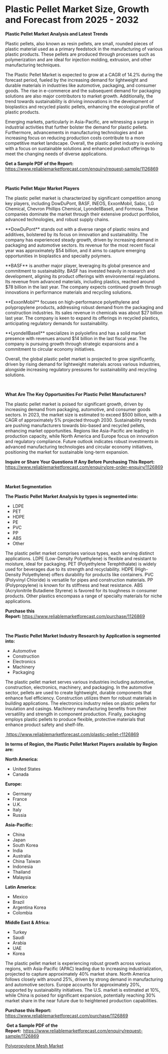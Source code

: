 <p><h1>Plastic Pellet Market Size, Growth and Forecast from 2025 - 2032</h1></p><p><strong>Plastic Pellet Market Analysis and Latest Trends</strong></p>
<p><p>Plastic pellets, also known as resin pellets, are small, rounded pieces of plastic material used as a primary feedstock in the manufacturing of various plastic products. These pellets are produced through processes such as polymerization and are ideal for injection molding, extrusion, and other manufacturing techniques. </p><p>The Plastic Pellet Market is expected to grow at a CAGR of 14.2% during the forecast period, fueled by the increasing demand for lightweight and durable materials in industries like automotive, packaging, and consumer goods. The rise in e-commerce and the subsequent demand for packaging solutions are also major contributors to market growth. Additionally, the trend towards sustainability is driving innovations in the development of bioplastics and recycled plastic pellets, enhancing the ecological profile of plastic products.</p><p>Emerging markets, particularly in Asia-Pacific, are witnessing a surge in industrial activities that further bolster the demand for plastic pellets. Furthermore, advancements in manufacturing technologies and an increasing focus on reducing production costs contribute to a more competitive market landscape. Overall, the plastic pellet industry is evolving with a focus on sustainable solutions and enhanced product offerings to meet the changing needs of diverse applications.</p></p>
<p><strong>Get a Sample PDF of the Report:&nbsp;</strong> <a href="https://www.reliablemarketforecast.com/enquiry/request-sample/1126869?utm_campaign=3223&utm_medium=2&utm_source=Github&utm_content=ia&utm_term=01042025&utm_id=plastic-pellet">https://www.reliablemarketforecast.com/enquiry/request-sample/1126869</a></p>
<p>&nbsp;</p>
<p><strong>Plastic Pellet Major Market Players</strong></p>
<p><p>The plastic pellet market is characterized by significant competition among key players, including DowDuPont, BASF, INEOS, ExxonMobil, Sabic, LG Chemical, Chevron Phillips Chemical, LyondellBasell, and Formosa. These companies dominate the market through their extensive product portfolios, advanced technologies, and robust supply chains.</p><p>**DowDuPont** stands out with a diverse range of plastic resins and additives, bolstered by its focus on innovation and sustainability. The company has experienced steady growth, driven by increasing demand in packaging and automotive sectors. Its revenue for the most recent fiscal year was approximately $54 billion, and it aims to capture emerging opportunities in bioplastics and specialty polymers.</p><p>**BASF** is another major player, leveraging its global presence and commitment to sustainability. BASF has invested heavily in research and development, aligning its product offerings with environmental regulations. Its revenue from advanced materials, including plastics, reached around $78 billion in the last year. The company expects continued growth through innovations in performance materials and recycling solutions.</p><p>**ExxonMobil** focuses on high-performance polyethylene and polypropylene products, addressing robust demand from the packaging and construction industries. Its sales revenue in chemicals was about $27 billion last year. The company is keen to expand its offerings in recycled plastics, anticipating regulatory demands for sustainability.</p><p>**LyondellBasell** specializes in polyolefins and has a solid market presence with revenues around $14 billion in the last fiscal year. The company is pursuing growth through strategic expansions and a commitment to circular economy initiatives.</p><p>Overall, the global plastic pellet market is projected to grow significantly, driven by rising demand for lightweight materials across various industries, alongside increasing regulatory pressures for sustainability and recycling solutions.</p></p>
<p>&nbsp;</p>
<p><strong>What Are The Key Opportunities For Plastic Pellet Manufacturers?</strong></p>
<p><p>The plastic pellet market is poised for significant growth, driven by increasing demand from packaging, automotive, and consumer goods sectors. In 2023, the market size is estimated to exceed $500 billion, with a CAGR of approximately 5% projected through 2030. Sustainability trends are pushing manufacturers towards bio-based and recycled pellets, enhancing market opportunities. Regions like Asia-Pacific are leading in production capacity, while North America and Europe focus on innovation and regulatory compliance. Future outlook indicates robust investments in advanced manufacturing technologies and circular economy initiatives, positioning the market for sustainable long-term expansion.</p></p>
<p><strong>Inquire or Share Your Questions If Any Before Purchasing This Report:</strong> <a href="https://www.reliablemarketforecast.com/enquiry/pre-order-enquiry/1126869?utm_campaign=3223&utm_medium=2&utm_source=Github&utm_content=ia&utm_term=01042025&utm_id=plastic-pellet">https://www.reliablemarketforecast.com/enquiry/pre-order-enquiry/1126869</a></p>
<p>&nbsp;</p>
<p><strong>Market Segmentation</strong></p>
<p><strong>The Plastic Pellet Market Analysis by types is segmented into:</strong></p>
<p><ul><li>LDPE</li><li>PET</li><li>HDPE</li><li>PE</li><li>PVC</li><li>PP</li><li>ABS</li><li>Other</li></ul></p>
<p><p>The plastic pellet market comprises various types, each serving distinct applications. LDPE (Low-Density Polyethylene) is flexible and resistant to moisture, ideal for packaging. PET (Polyethylene Terephthalate) is widely used for beverages due to its strength and recyclability. HDPE (High-Density Polyethylene) offers durability for products like containers. PVC (Polyvinyl Chloride) is versatile for pipes and construction materials. PP (Polypropylene) is known for its stiffness and heat resistance. ABS (Acrylonitrile Butadiene Styrene) is favored for its toughness in consumer products. Other plastics encompass a range of specialty materials for niche applications.</p></p>
<p><strong>Purchase this Report:&nbsp;</strong><a href="https://www.reliablemarketforecast.com/purchase/1126869?utm_campaign=3223&utm_medium=2&utm_source=Github&utm_content=ia&utm_term=01042025&utm_id=plastic-pellet">https://www.reliablemarketforecast.com/purchase/1126869</a></p>
<p>&nbsp;</p>
<p><strong>The Plastic Pellet Market Industry Research by Application is segmented into:</strong></p>
<p><ul><li>Automotive</li><li>Construction</li><li>Electronics</li><li>Machinery</li><li>Packaging</li></ul></p>
<p><p>The plastic pellet market serves various industries including automotive, construction, electronics, machinery, and packaging. In the automotive sector, pellets are used to create lightweight, durable components that enhance fuel efficiency. Construction utilizes them for robust materials in building applications. The electronics industry relies on plastic pellets for insulation and casings. Machinery manufacturing benefits from their versatility and strength in component production. Finally, packaging employs plastic pellets to produce flexible, protective materials that enhance product safety and shelf-life.</p></p>
<p><a href="https://www.reliablemarketforecast.com/plastic-pellet-r1126869?utm_campaign=3223&utm_medium=2&utm_source=Github&utm_content=ia&utm_term=01042025&utm_id=plastic-pellet">&nbsp;https://www.reliablemarketforecast.com/plastic-pellet-r1126869</a></p>
<p><strong>In terms of Region, the Plastic Pellet Market Players available by Region are:</strong></p>
<p>
    <p> <strong> North America: </strong>
        <ul>
            <li>United States</li>
            <li>Canada</li>
        </ul>
        </p> 
    <p> <strong> Europe: </strong>
        <ul>
            <li>Germany</li>
            <li>France</li>
            <li>U.K.</li>
            <li>Italy</li>
            <li>Russia</li>
        </ul>
        </p> 
    <p> <strong> Asia-Pacific: </strong>
        <ul>
            <li>China</li>
            <li>Japan</li>
            <li>South Korea</li>
            <li>India</li>
            <li>Australia</li>
            <li>China Taiwan</li>
            <li>Indonesia</li>
            <li>Thailand</li>
            <li>Malaysia</li>
        </ul>
        </p> 
    <p> <strong> Latin America: </strong>
        <ul>
            <li>Mexico</li>
            <li>Brazil</li>
            <li>Argentina Korea</li>
            <li>Colombia</li>
        </ul>
        </p> 
    <p> <strong> Middle East & Africa: </strong>
        <ul>
            <li>Turkey</li>
            <li>Saudi</li>
            <li>Arabia</li>
            <li>UAE</li>
            <li>Korea</li>
        </ul>
    </p>
    </p>
<p><p>The plastic pellet market is experiencing robust growth across various regions, with Asia-Pacific (APAC) leading due to increasing industrialization, projected to capture approximately 40% market share. North America follows closely with around 25%, driven by strong demand in manufacturing and automotive sectors. Europe accounts for approximately 20%, supported by sustainability initiatives. The U.S. market is estimated at 10%, while China is poised for significant expansion, potentially reaching 30% market share in the near future due to heightened production capabilities.</p></p>
<p><strong>Purchase this Report: </strong><a href="https://www.reliablemarketforecast.com/purchase/1126869?utm_campaign=3223&utm_medium=2&utm_source=Github&utm_content=ia&utm_term=01042025&utm_id=plastic-pellet">https://www.reliablemarketforecast.com/purchase/1126869</a></p>
<p>&nbsp;<strong>Get a Sample PDF of the Report:&nbsp;&nbsp;</strong><a href="https://www.reliablemarketforecast.com/enquiry/request-sample/1126869?utm_campaign=3223&utm_medium=2&utm_source=Github&utm_content=ia&utm_term=01042025&utm_id=plastic-pellet">https://www.reliablemarketforecast.com/enquiry/request-sample/1126869</a></p>
<p><strong></strong></p>
<p><p><a href="https://github.com/stickkinkel/Market-Research-Report-List-1/blob/main/polypropylene-mesh-market.md?utm_campaign=3223&utm_medium=2&utm_source=Github&utm_content=ia&utm_term=01042025&utm_id=plastic-pellet">Polypropylene Mesh Market</a></p></p>